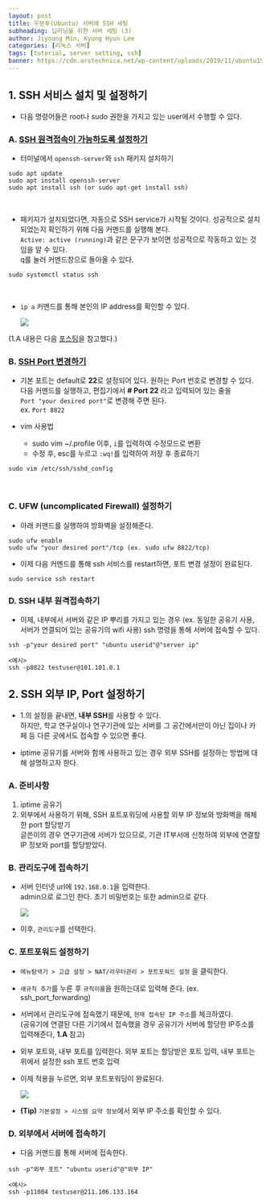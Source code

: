 ```yaml
---
layout: post
title: 우분투(Ubuntu) 서버에 SSH 세팅
subheading: 딥러닝을 위한 서버 세팅 (3)
author: Jiyoung Min, Kyung Hyun Lee
categories: [리눅스 서버]
tags: [tutorial, server setting, ssh]
banner: https://cdn.arstechnica.net/wp-content/uploads/2019/11/ubuntu1910-desktop-1-1280x720.jpg
---
```


## 1. SSH 서비스 설치 및 설정하기

- 다음 명령어들은 root나 sudo 권한을 가지고 있는 user에서 수행할 수 있다.

### A. <u> SSH 원격접속이 가능하도록 설정하기 </u>

- 터미널에서 `openssh-server`와 `ssh` 패키지 설치하기

```
sudo apt update
sudo apt install openssh-server
sudo apt install ssh (or sudo apt-get install ssh)
```
<br/>

- 패키지가 설치되었다면, 자동으로 SSH service가 시작될 것이다. 성공적으로 설치되었는지 확인하기 위해 다음 커멘드를 실행해 본다.   
  `Active: active (running)`과 같은 문구가 보이면 성공적으로 작동하고 있는 것임을 알 수 있다.    
  q를 눌러 커멘드창으로 돌아올 수 있다.

```
sudo systemctl status ssh
```
<br/>

- `ip a` 커멘드를 통해 본인의 IP address를 확인할 수 있다.

    <img src="https://drive.google.com/uc?export=view&id=1TEKg_R9BDPnI5KsURwG8aOkd5DjXTK6d">

(1.A 내용은 다음 [포스팅](https://linuxize.com/post/how-to-enable-ssh-on-ubuntu-18-04/)을 참고했다.)

### B. <u> SSH Port 변경하기 </u>

- 기본 포트는 default로 **22**로 설정되어 있다. 원하는 Port 번호로 변경할 수 있다.   
  다음 커멘드를 실행하고, 편집기에서 **# Port 22** 라고 입력되어 있는 줄을   
  `Port "your desired port"`로 변경해 주면 된다.   
  ex. `Port 8822`

- vim 사용법
  - sudo vim ~/.profile 이후, `i`를 입력하여 수정모드로 변환
  - 수정 후, esc를 누르고 `:wq!`를 입력하여 저장 후 종료하기

```
sudo vim /etc/ssh/sshd_config
```
<br/>

### C. UFW (uncomplicated Firewall) 설정하기

- 아래 커맨드를 실행하여 방화벽을 설정해준다.
```
sudo ufw enable
sudo ufw "your desired port"/tcp (ex. sudo ufw 8822/tcp)
```

- 이제 다음 커멘드를 통해 ssh 서비스를 restart하면, 포트 변경 설정이 완료된다.

```
sudo service ssh restart
```
### D. SSH 내부 원격접속하기

- 이제, 내부에서 서버와 같은 IP 뿌리를 가지고 있는 경우 (ex. 동일한 공유기 사용, 서버가 연결되어 있는 공유기의 wifi 사용) ssh 명령을 통해 서버에 접속할 수 있다.

```
ssh -p"your desired port" "ubuntu userid"@"server ip"

<예시>
ssh -p8822 testuser@101.101.0.1
```

## 2. SSH 외부 IP, Port 설정하기

-  1.의 설정을 끝내면, **내부 SSH**를 사용할 수 있다.   
   하지만, 학교 연구실이나 연구기관에 있는 서버를 그 공간에서만이 아닌 집이나 카페 등 다른 곳에서도 접속할 수 있으면 좋다. 

- iptime 공유기를 서버와 함께 사용하고 있는 경우 외부 SSH를 설정하는 방법에 대해 설명하고자 한다.

### A. 준비사항
1. iptime 공유기
2. 외부에서 사용하기 위해, SSH 포트포워딩에 사용할 외부 IP 정보와 방화벽을 해체한 port 할당받기   
   글쓴이의 경우 연구기관에 서버가 있으므로, 기관 IT부서에 신청하여 외부에 연결할 IP 정보와 port를 할당받았다. 

### B. 관리도구에 접속하기
- 서버 인터넷 url에 `192.168.0.1`을 입력한다.   
  admin으로 로그인 한다. 초기 비밀번호는 또한 admin으로 같다.

    <img src="https://drive.google.com/uc?export=view&id=123_inTBm5onYNj0OOSugyWsJSDvR_36L">

- 이후, `관리도구`를 선택한다.

### C. 포트포워드 설정하기

- `메뉴탐색기 > 고급 설정 > NAT/라우터관리 > 포트포워드 설정` 을 클릭한다.

- `새규칙 추가`를 누른 후 `규칙이름`을 원하는대로 입력해 준다. (ex. ssh_port_forwarding)

- 서버에서 관리도구에 접속했기 때문에, `현재 접속된 IP 주소`를 체크하였다.   
  (공유기에 연결된 다른 기기에서 접속했을 경우 공유기가 서버에 할당한 IP주소를 입력해준다, **1.A** 참고)

- 외부 포트와, 내부 포트를 입력한다.
  외부 포트는 할당받은 포트 입력, 내부 포트는 위에서 설정한 ssh 포트 번호 입력

- 이제 적용을 누르면, 외부 포트포워딩이 완료된다.

  <img src="https://drive.google.com/uc?export=view&id=1KGPSYFgf97dHz27EvlaY8Ld0WI8EuvAE">

- **(Tip)** `기본설정 > 시스템 요약 정보`에서 외부 IP 주소를 확인할 수 있다.

### D. 외부에서 서버에 접속하기

- 다음 커맨드를 통해 서버에 접속한다.

```
ssh -p"외부 포트" "ubuntu userid"@"외부 IP"

<예시>
ssh -p11004 testuser@211.106.133.164
```